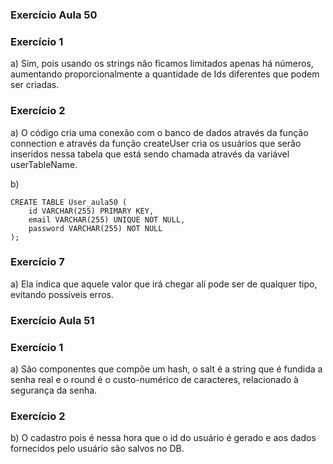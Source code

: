 ### Exercício Aula 50

### Exercício 1

a) Sim, pois usando os strings não ficamos limitados apenas há números, aumentando proporcionalmente a quantidade de Ids diferentes que podem ser criadas.

### Exercício 2

a) O código cria uma conexão com o banco de dados através da função connection e através da função createUser cria os usuários que serão inseridos nessa tabela que está sendo chamada através da variável userTableName. 

b)
```
CREATE TABLE User_aula50 (
	id VARCHAR(255) PRIMARY KEY,
    email VARCHAR(255) UNIQUE NOT NULL,
    password VARCHAR(255) NOT NULL
);
```
### Exercício 7
a) Ela indica que aquele valor que irá chegar alí pode ser de qualquer tipo, evitando possíveis erros. 

### Exercício Aula 51

### Exercício 1

a) São componentes que compõe um hash, o salt é a string que é fundida a senha real e o round é o custo-numérico de caracteres, relacionado à segurança da senha.

### Exercício 2

b) O cadastro pois é nessa hora que o id do usuário é gerado e aos dados fornecidos pelo usuário são salvos no DB.
